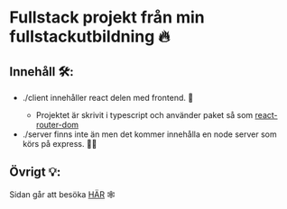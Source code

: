 # Fullstack projekt från min fullstackutbildning 🔥

## Innehåll 🛠:
<ul>
  <li>./client innehåller react delen med frontend. 📄</li>
  <ul>
    <li>Projektet är skrivit i typescript och använder paket så som <a href="https://reactrouter.com/">react-router-dom</a></li>
  </ul>
  <li>./server finns inte än men det kommer innehålla en node server som körs på express. 👩‍💻</li>
</ul>

## Övrigt 💡:
Sidan går att besöka [HÄR](https://web-shop-ivory.vercel.app/) 🕸
